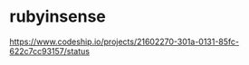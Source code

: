 rubyinsense
===========
https://www.codeship.io/projects/21602270-301a-0131-85fc-622c7cc93157/status
